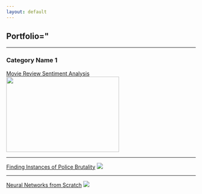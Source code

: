 ```yaml
---
layout: default
---
```


## Portfolio="
---

### Category Name 1 

[Movie Review Sentiment Analysis](./_posts/2020-03-01-Movie-Review-Sentiment-Analysis.md)
<img src="https://sentiment-movies-reviews.herokuapp.com/assets/wordcloud.png" width="300" height="200"/>

---
[Finding Instances of Police Brutality](./_posts/2020-11-18-Finding-Instances-of-Police-Use-of-Force.md)
<img src="images/dummy_thumbnail.jpg?raw=true"/>

---
[Neural Networks from Scratch](./_posts/2020-09-25-Learning-About-Neural-Networks.md)
<img src="images/dummy_thumbnail.jpg?raw=true"/>

